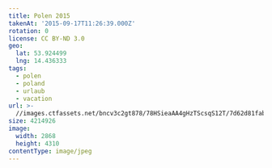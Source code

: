 ```yaml
---
title: Polen 2015
takenAt: '2015-09-17T11:26:39.000Z'
rotation: 0
license: CC BY-ND 3.0
geo:
  lat: 53.924499
  lng: 14.436333
tags:
  - polen
  - poland
  - urlaub
  - vacation
url: >-
  //images.ctfassets.net/bncv3c2gt878/78HSieaAA4gHzTScsqS12T/7d62d81fab3cadc0f801a3b661e2dc9c/polen-2015_25325084334_o
size: 4214926
image:
  width: 2868
  height: 4310
contentType: image/jpeg
---
```


